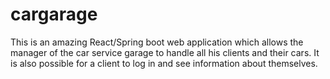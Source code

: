 # cargarage
This is an amazing React/Spring boot web application which allows the manager of the car service garage to handle all his clients and their cars. It is also possible for a client to log in and see information about themselves.
